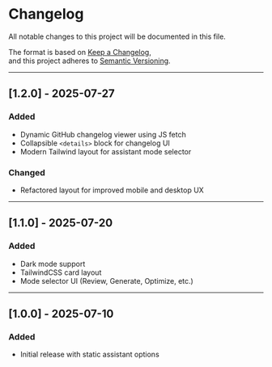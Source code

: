 # Changelog

All notable changes to this project will be documented in this file.

The format is based on [Keep a Changelog](https://keepachangelog.com/en/1.0.0/),  
and this project adheres to [Semantic Versioning](https://semver.org/).

---

## [1.2.0] - 2025-07-27

### Added

- Dynamic GitHub changelog viewer using JS fetch
- Collapsible `<details>` block for changelog UI
- Modern Tailwind layout for assistant mode selector

### Changed

- Refactored layout for improved mobile and desktop UX

---

## [1.1.0] - 2025-07-20

### Added

- Dark mode support
- TailwindCSS card layout
- Mode selector UI (Review, Generate, Optimize, etc.)

---

## [1.0.0] - 2025-07-10

### Added

- Initial release with static assistant options
